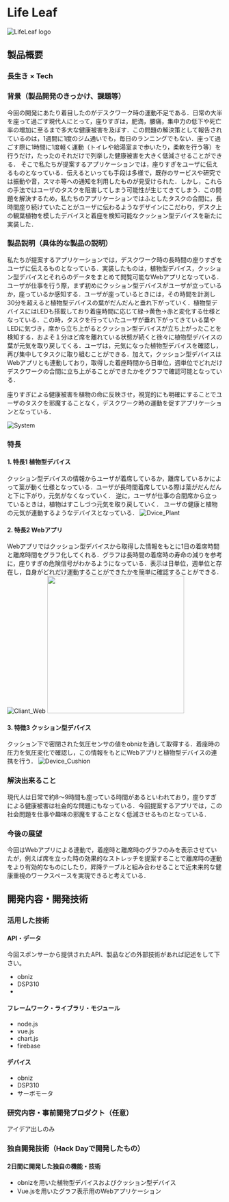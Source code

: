 # Life Leaf

![LifeLeaf logo](jphackslogo.PNG)

## 製品概要
### 長生き × Tech

### 背景（製品開発のきっかけ、課題等）
今回の開発にあたり着目したのがデスクワーク時の運動不足である．日常の大半を座って過ごす現代人にとって，座りすぎは，肥満，腰痛，集中力の低下や死亡率の増加に至るまで多大な健康被害を及ぼす．この問題の解決策として報告されているのは，1週間に1度のジム通いでも，毎日のランニングでもない．座って過ごす際に1時間に1度軽く運動（トイレや給湯室まで歩いたり，柔軟を行う等）を行うだけ，たったのそれだけで列挙した健康被害を大きく低減させることができる．
そこで私たちが提案するアプリケーションでは，座りすぎをユーザに伝えるものとなっている．伝えるといっても手段は多様で，既存のサービスや研究では振動や音，スマホ等への通知を利用したものが見受けられた．しかし，これらの手法ではユーザのタスクを阻害してしまう可能性が生じてきてしまう．この問題を解決するため，私たちのアプリケーションではふとしたタスクの合間に，長時間座り続けていたことがユーザに伝わるようなデザインにこだわり，デスク上の観葉植物を模したデバイスと着座を検知可能なクッション型デバイスを新たに実装した．

### 製品説明（具体的な製品の説明）
私たちが提案するアプリケーションでは，デスクワーク時の長時間の座りすぎをユーザに伝えるものとなっている．実装したものは，植物型デバイス，クッション型デバイスとそれらのデータをまとめて閲覧可能なWebアプリとなっている．ユーザが仕事を行う際，まず初めにクッション型デバイスがユーザが立っているか，座っているか感知する．ユーザが座っているときには，その時間を計測し30分を超えると植物型デバイスの葉がだんだんと垂れ下がっていく．植物型デバイスにはLEDも搭載しており着座時間に応じて緑→黄色→赤と変化する仕様となっている．この時，タスクを行っていたユーザが垂れ下がってきている葉やLEDに気づき，席から立ち上がるとクッション型デバイスが立ち上がったことを検知する．およそ１分ほど席を離れている状態が続くと徐々に植物型デバイスの葉が元気を取り戻してくる．ユーザは，元気になった植物型デバイスを確認し，再び集中してタスクに取り組むことができる．加えて，クッション型デバイスはWebアプリとも連動しており，取得した着座時間から日単位，週単位でどれだけデスクワークの合間に立ち上がることができたかをグラフで確認可能となっている．

座りすぎによる健康被害を植物の命に反映させ，視覚的にも明確にすることでユーザのタスクを邪魔することなく，デスクワーク時の運動を促すアプリケーションとなっている．

![System](lifeleaf_system.png)
### 特長

#### 1. 特長1 植物型デバイス
クッション型デバイスの情報からユーザが着席しているか，離席しているかによって葉が動く仕様となっている．ユーザが長時間着席している際は葉がだんだんと下に下がり，元気がなくなっていく．
逆に，ユーザが仕事の合間席から立っているときは，植物はすこしづつ元気を取り戻していく．
ユーザの健康と植物の元気が連動するようなデバイスとなっている．
![Dvice_Plant](Plant.JPG)

#### 2. 特長2 Webアプリ
Webアプリではクッション型デバイスから取得した情報をもとに1日の着席時間と離席時間をグラフ化してくれる．グラフは長時間の着席時の寿命の減りを参考に，座りすぎの危険信号がわかるようになっている．表示は日単位，週単位と存在し，自身がどれだけ運動することができたかを簡単に確認することができる．
![Cliant_Web](Graph.png)
<img src="Graph.png" width="320">

#### 3. 特徴3 クッション型デバイス
クッション下で密閉された気圧センサの値をobnizを通して取得する．着座時の圧力を気圧変化で確認し，この情報をもとにWebアプリと植物型デバイスの連携を行う．
![Device_Cushion](Cushion.jpg)

### 解決出来ること
現代人は日常で約8～9時間も座っている時間があるといわれており，座りすぎによる健康被害は社会的な問題にもなっている．今回提案するアプリでは，この社会問題を仕事や趣味の邪魔をすることなく低減させるものとなっている．

### 今後の展望
今回はWebアプリによる連動で，着座時と離席時のグラフのみを表示させていたが，例えば席を立った時の効果的なストレッチを提案することで離席時の運動をより有効的なものにしたり，昇降テーブルと組み合わせることで近未来的な健康重視のワークスペースを実現できると考えている．


## 開発内容・開発技術
### 活用した技術
#### API・データ
今回スポンサーから提供されたAPI、製品などの外部技術があれば記述をして下さい。
* obniz
* DSP310
* 

#### フレームワーク・ライブラリ・モジュール
* node.js
* vue.js
* chart.js
* firebase

#### デバイス
* obniz
* DSP310
* サーボモータ

### 研究内容・事前開発プロダクト（任意）
アイデア出しのみ

### 独自開発技術（Hack Dayで開発したもの）
#### 2日間に開発した独自の機能・技術
* obnizを用いた植物型デバイスおよびクッション型デバイス
* Vue.jsを用いたグラフ表示用のWebアプリケーション
